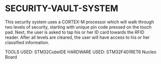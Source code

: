 # SECURITY-VAULT-SYSTEM

This security system uses a CORTEX-M processor which will walk through two levels of security, starting with unique pin code pressed on the touch pad. Next, the user is asked to tap his or her ID card towards the RFID reader. After all levels are cleared, the user will have access to his or her classified information. 

TOOLS USED: STM32CubeIDE
HARDWARE USED: STM32F401RET6 Nucleo Board
